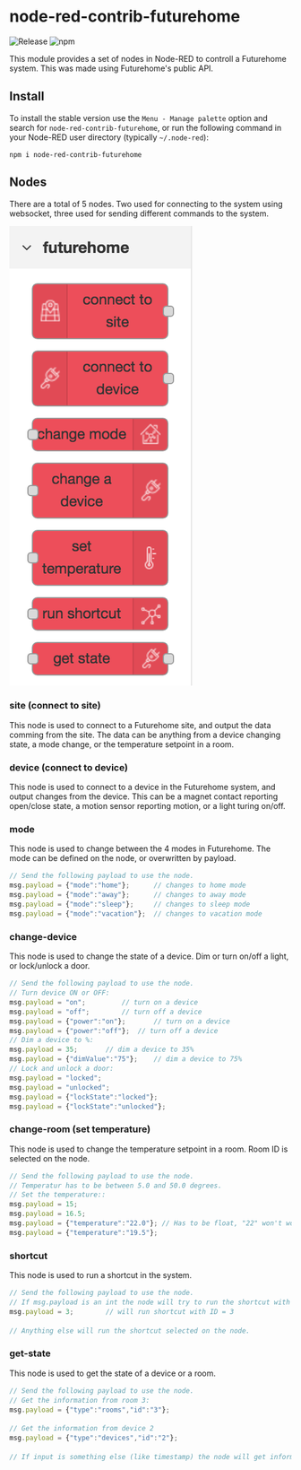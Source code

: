# node-red-contrib-futurehome


![Release](https://img.shields.io/npm/v/node-red-contrib-futurehome.svg)
![npm](https://img.shields.io/npm/dm/node-red-contrib-futurehome.svg)

This module provides a set of nodes in Node-RED to controll a Futurehome system. This was made using Futurehome's public API.

## Install

To install the stable version use the `Menu - Manage palette` option and search for `node-red-contrib-futurehome`, or run the following command in your Node-RED user directory (typically `~/.node-red`):

	npm i node-red-contrib-futurehome

## Nodes
There are a total of 5 nodes. Two used for connecting to the system using websocket, three used for sending different commands to the system.


![](static/nodes.png "Nodes")


### site (connect to site)
This node is used to connect to a Futurehome site, and output the data comming from the site. The data can be anything from a device changing state, a mode change, or the temperature setpoint in a room.


### device (connect to device)
This node is used to connect to a device in the Futurehome system, and output changes from the device. This can be a magnet contact reporting open/close state, a motion sensor reporting motion, or a light turing on/off.


### mode
This node is used to change between the 4 modes in Futurehome.
The mode can be defined on the node, or overwritten by payload.

```javascript
// Send the following payload to use the node.
msg.payload = {"mode":"home"};		// changes to home mode
msg.payload = {"mode":"away"};		// changes to away mode
msg.payload = {"mode":"sleep"};		// changes to sleep mode
msg.payload = {"mode":"vacation"};	// changes to vacation mode
```


### change-device
This node is used to change the state of a device. Dim or turn on/off a light, or lock/unlock a door.

```javascript
// Send the following payload to use the node.
// Turn device ON or OFF:
msg.payload = "on";			// turn on a device
msg.payload = "off";		// turn off a device
msg.payload = {"power":"on"};		// turn on a device
msg.payload = {"power":"off"};	// turn off a device
// Dim a device to %:
msg.payload = 35;		// dim a device to 35%
msg.payload = {"dimValue":"75"};	// dim a device to 75%
// Lock and unlock a door:
msg.payload = "locked"; 
msg.payload = "unlocked";
msg.payload = {"lockState":"locked"};
msg.payload = {"lockState":"unlocked"};
```

### change-room (set temperature)
This node is used to change the temperature setpoint in a room.
Room ID is selected on the node.

```javascript
// Send the following payload to use the node.
// Temperatur has to be between 5.0 and 50.0 degrees.
// Set the temperature::
msg.payload = 15;
msg.payload = 16.5;
msg.payload = {"temperature":"22.0"}; // Has to be float, "22" won't work.
msg.payload = {"temperature":"19.5"};
```

### shortcut

This node is used to run a shortcut in the system.

```javascript
// Send the following payload to use the node.
// If msg.payload is an int the node will try to run the shortcut with that ID.
msg.payload = 3;		// will run shortcut with ID = 3

// Anything else will run the shortcut selected on the node.
```

### get-state
This node is used to get the state of a device or a room.

```javascript
// Send the following payload to use the node.
// Get the information from room 3:
msg.payload = {"type":"rooms","id":"3"};

// Get the information from device 2 
msg.payload = {"type":"devices","id":"2"};

// If input is something else (like timestamp) the node will get information from the selected room or device.
```